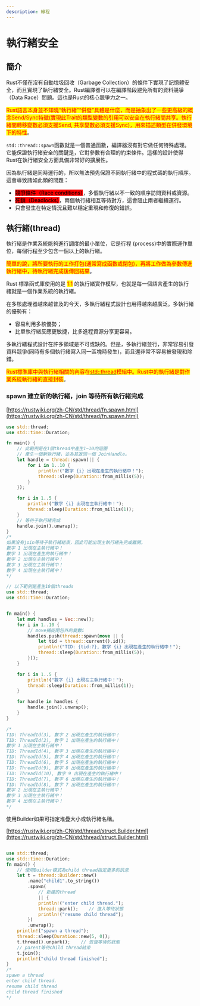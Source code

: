 ```yaml
---
description: 線程
---
```


# 執行緒安全

## 簡介

Rust不僅在沒有自動垃圾回收（Garbage Collection）的條件下實現了記憶體安全，而且實現了執行緒安全。Rust編譯器可以在編譯階段避免所有的資料競爭（Data Race）問題。這也是Rust的核心競爭力之一。

<mark style="color:red;">Rust語言本身並不知曉“執行緒”“併發”具體是什麼，而是抽象出了一些更高級的概念Send/Sync特徵(實現此Trait的類型變數的引用可以安全在執行緒間共享。執行緒間轉移變數必須支援Send, 共享變數必須支援Sync)，用來描述類型在併發環境下的特性</mark>。

`std::thread::spawn`函數就是一個普通函數，編譯器沒有對它做任何特殊處理。它能保證執行緒安全的關鍵是，它對參數有合理的約束條件。這樣的設計使得Rust在執行緒安全方面具備非常好的擴展性。

因為執行緒是同時運行的，所以無法預先保證不同執行緒中的程式碼的執行順序。這會導致諸如此類的問題：

* <mark style="background-color:red;">競爭條件（Race conditions）</mark>，多個執行緒以不一致的順序訪問資料或資源。
* <mark style="background-color:red;">死鎖（Deadlocks）</mark>，兩個執行緒相互等待對方，這會阻止兩者繼續運行。
* 只會發生在特定情況且難以穩定重現和修復的錯誤。

## 執行緒(thread)

執行緒是作業系統能夠進行調度的最小單位，它是行程 (process)中的實際運作單位，每個行程至少包含一個以上的執行緒。

<mark style="color:red;">簡單的說，將所要執行的工作打包(通常寫成函數或閉包)，再將工作做為參數傳進執行緒中，待執行緒完成後傳回結果</mark>。

Rust 標準函式庫使用的是 <mark style="color:red;">1:1</mark> 的執行緒實作模型，也就是每一個語言產生的執行緒就是一個作業系統的執行緒。

在多核處理器越來越普及的今天，多執行緒程式設計也用得越來越廣泛。多執行緒的優勢有：

* 容易利用多核優勢；
* 比單執行緒反應更敏捷，比多進程資源分享更容易。

多執行緒程式設計在許多領域是不可或缺的。但是，多執行緒並行，非常容易引發資料競爭(同時有多個執行緒寫入同一區塊時發生)，而且還非常不容易被發現和除錯。

<mark style="color:red;">Rust標準庫中與執行緒相關的內容在</mark>[<mark style="color:red;">std::thread</mark>](https://doc.rust-lang.org/std/thread/index.html)<mark style="color:red;">模組中。Rust中的執行緒是對作業系統執行緒的直接封裝</mark>。

### spawn 建立新的執行緒，join 等待所有執行緒完成

[https://rustwiki.org/zh-CN/std/thread/fn.spawn.html](https://rustwiki.org/zh-CN/std/thread/fn.spawn.html)

```rust
use std::thread;
use std::time::Duration;

fn main() {
    // 此範例是在1個thread中產生1~10的迴圈
    // 產生一個新執行緒，並為其返回一個 JoinHandle。
    let handle = thread::spawn(|| {
        for i in 1..10 {
            println!("數字 {i} 出現在產生的執行緒中！");
            thread::sleep(Duration::from_millis(5));
        }
    });

    for i in 1..5 {
        println!("數字 {i} 出現在主執行緒中！");
        thread::sleep(Duration::from_millis(1));
    }
    // 等待子執行緒完成
    handle.join().unwrap();
}
/*
如果沒有join等待子執行緒結束，因此可能出現主執行緒先完成離開。
數字 1 出現在主執行緒中！
數字 1 出現在產生的執行緒中！
數字 2 出現在主執行緒中！
數字 3 出現在主執行緒中！
數字 4 出現在主執行緒中！
*/
```

```rust
// 以下範例是產生10個threads
use std::thread;
use std::time::Duration;


fn main() {
    let mut handles = Vec::new();
    for i in 1..10 {
        // move捕捉閉包外的變數i
        handles.push(thread::spawn(move || {
            let tid = thread::current().id();
            println!("TID: {tid:?}, 數字 {i} 出現在產生的執行緒中！");
            thread::sleep(Duration::from_millis(5));
        }));
    }

    for i in 1..5 {
        println!("數字 {i} 出現在主執行緒中！");
        thread::sleep(Duration::from_millis(1));
    }

    for handle in handles {
        handle.join().unwrap();
    }
}

/*
TID: ThreadId(3), 數字 2 出現在產生的執行緒中！
TID: ThreadId(2), 數字 1 出現在產生的執行緒中！
數字 1 出現在主執行緒中！
TID: ThreadId(4), 數字 3 出現在產生的執行緒中！
TID: ThreadId(5), 數字 4 出現在產生的執行緒中！
TID: ThreadId(6), 數字 5 出現在產生的執行緒中！
TID: ThreadId(9), 數字 8 出現在產生的執行緒中！
TID: ThreadId(10), 數字 9 出現在產生的執行緒中！
TID: ThreadId(7), 數字 6 出現在產生的執行緒中！
TID: ThreadId(8), 數字 7 出現在產生的執行緒中！
數字 2 出現在主執行緒中！
數字 3 出現在主執行緒中！
數字 4 出現在主執行緒中！
*/
```

使用Builder如果可指定堆疊大小或執行緒名稱。

[https://rustwiki.org/zh-CN/std/thread/struct.Builder.html](https://rustwiki.org/zh-CN/std/thread/struct.Builder.html)

```rust

use std::thread;
use std::time::Duration;
fn main() {
    // 使用Builder模式為child thread指定更多的訊息
    let t = thread::Builder::new()
        .name("child1".to_string())
        .spawn(
            // 新建的thread
            || {
            println!("enter child thread.");
            thread::park();    // 進入等待狀態
            println!("resume child thread");
        })
        .unwrap();
    println!("spawn a thread");
    thread::sleep(Duration::new(5, 0));
    t.thread().unpark();    // 恢復等待的狀態
    // parent等待child thread結束
    t.join();
    println!("child thread finished");
}
/*
spawn a thread
enter child thread.
resume child thread
child thread finished
*/
```
